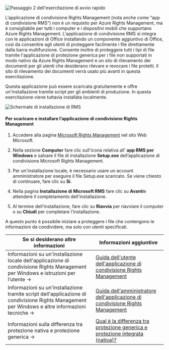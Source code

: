 ![Passaggio 2 dell'esercitazione di avvio rapido](../media/AzRMS_QuickStartSteps2.PNG)

L’applicazione di condivisione Rights Management (nota anche come “app di condivisione RMS”) non è un requisito per Azure Rights Management, ma è consigliabile per tutti i computer e i dispositivi mobili che supportano Azure Rights Management. L'applicazione di condivisione RMS si integra con le applicazioni di Office installando un componente aggiuntivo di Office, così da consentire agli utenti di proteggere facilmente i file direttamente dalla barra multifunzione. Consente inoltre di proteggere tutti i tipi di file tramite l'applicazione di protezione generica per i file non supportati in modo nativo da Azure Rights Management e un sito di rilevamento dei documenti per gli utenti che desiderano rilevare e revocare i file protetti. Il sito di rilevamento dei documenti verrà usato più avanti in questa esercitazione.

Questa applicazione può essere scaricata gratuitamente e offre un'installazione tramite script per gli ambienti di produzione. In questa esercitazione viene tuttavia installata localmente.

![Schermate di installazione di RMS](../media/AzRMS_Tutorial_2_Screenshots.png)

#### Per scaricare e installare l’applicazione di condivisione Rights Management

1.  Accedere alla pagina [Microsoft Rights Management](http://go.microsoft.com/fwlink/?LinkId=303970) nel sito Web Microsoft.

2.  Nella sezione **Computer** fare clic sull'icona relativa all’ **app RMS per Windows** e salvare il file di installazione **Setup.exe** dell’applicazione di condivisione Microsoft Rights Management.

3.  Per un'installazione locale, è necessario usare un account amministratore per eseguire il file Setup.exe scaricato. Se viene chiesto di continuare, fare clic su **Sì**.

4.  Nella pagina **Installazione di Microsoft RMS** fare clic su **Avanti**e attendere il completamento dell'installazione.

5.  Al termine dell'installazione, fare clic su **Riavvia** per riavviare il computer o su  **Chiudi** per completare l'installazione.

A questo punto è possibile iniziare a proteggere i file che contengono le informazioni da condividere, ma solo con utenti specificati.

|Se si desiderano altre informazioni|Informazioni aggiuntive|
|--------------------------------|--------------------------|
|Informazioni su un'installazione locale dell'applicazione di condivisione Rights Management per Windows e istruzioni per l’utente   →|[Guida dell'utente dell'applicazione di condivisione Rights Management](../rms-client/sharing-app-user-guide.md)|
|Informazioni su un'installazione tramite script dell'applicazione di condivisione Rights Management per Windows e altre informazioni tecniche   →|[Guida dell'amministratore dell'applicazione di condivisione Rights Management](../rms-client/sharing-app-admin-guide.md)|
|Informazioni sulla differenza tra protezione nativa e protezione generica   →|[Qual è la differenza tra protezione generica e protezione integrata (nativa)?](../rms-client/sharing-app-dialog-box.md)|


<!--HONumber=Apr16_HO3-->


